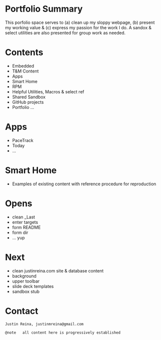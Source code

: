 
# Portfolio Summary

This porfolio space serves to (a) clean up my sloppy webpage, (b) present my working value & (c) express my passion for the work I do. A sandox & select utilities are also presented for group work as needed.

# Contents

- Embedded
- T&M Content
- Apps
- Smart Home
- RPM
- Helpful Utilities, Macros & select ref
- Shared Sandbox
- GitHub projects
- Portfolio
...

# Apps

- PaceTrack
- Today
- ...

# Smart Home

- Examples of existing content with reference procedure for reproduction

# Opens

- clean _Last
- enter targets
- form README
- form dir
- ... yup

# Next

- clean justinreina.com site & database content
- background
- upper toolbar
- slide deck templates
- sandbox stub

# Contact

	Justin Reina, justinmreina@gmail.com
	
	@note 	all content here is progressively established

